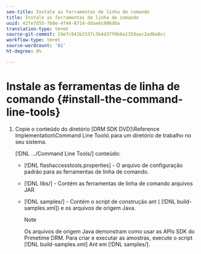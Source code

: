 ```yaml
---
seo-title: Instale as ferramentas de linha de comando
title: Instale as ferramentas de linha de comando
uuid: 42fe7d55-7b8e-4f44-8714-ddae6c086d6a
translation-type: tm+mt
source-git-commit: 19e7c941b3337c3b4d37f0b6a1350aac2ad8a0cc
workflow-type: tm+mt
source-wordcount: '81'
ht-degree: 0%

---
```



# Instale as ferramentas de linha de comando {#install-the-command-line-tools}

1. Copie o conteúdo do diretório [DRM SDK DVD]\Reference Implementation\Command Line Tools\ para um diretório de trabalho no seu sistema.

   [!DNL .../Command Line Tools/] conteúdo:

   * [!DNL flashaccesstools.properties] - O arquivo de configuração padrão para as ferramentas de linha de comando.
   * [!DNL libs/] - Contém as ferramentas de linha de comando arquivos JAR
   * [!DNL samples/] - Contém o script de construção ant (  [!DNL build-samples.xml]) e os arquivos de origem Java.

      >[!NOTE]
      >
      >Os arquivos de origem Java demonstram como usar as APIs SDK do Primetime DRM. Para criar e executar as amostras, execute o script [!DNL build-samples.xml] Ant em [!DNL samples/].